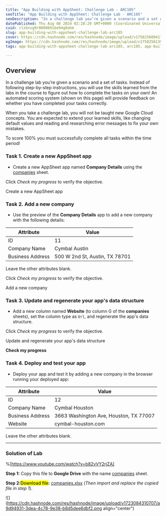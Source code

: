 ```yaml
---
title: "App Building with AppSheet: Challenge Lab - ARC105"
seoTitle: "App Building with AppSheet: Challenge Lab - ARC105"
seoDescription: "In a challenge lab you’re given a scenario and a set of tasks. Instead of following step-by-step instructions, you will use the skills learned from the labs"
datePublished: Thu Aug 08 2024 02:28:29 GMT+0000 (Coordinated Universal Time)
cuid: clzknsg9r000809ibe94g0ahm
slug: app-building-with-appsheet-challenge-lab-arc105
cover: https://cdn.hashnode.com/res/hashnode/image/upload/v1758256094173/f10214ff-4f59-4703-a115-a5762204793c.png
ogImage: https://cdn.hashnode.com/res/hashnode/image/upload/v1758256139364/478c3cbf-ee22-46b8-8648-fc95d3bcaa6c.png
tags: app-building-with-appsheet-challenge-lab-arc105, arc105, app-building-with-appsheet-challenge-lab

---
```


## **Overview**

In a challenge lab you’re given a scenario and a set of tasks. Instead of following step-by-step instructions, you will use the skills learned from the labs in the course to figure out how to complete the tasks on your own! An automated scoring system (shown on this page) will provide feedback on whether you have completed your tasks correctly.

When you take a challenge lab, you will not be taught new Google Cloud concepts. You are expected to extend your learned skills, like changing default values and reading and researching error messages to fix your own mistakes.

To score 100% you must successfully complete all tasks within the time period!

### **Task 1. Create a new AppSheet app**

* Create a new AppSheet app named **Company Details** using the [companies](https://docs.google.com/spreadsheets/d/1fsusJTqRwsURG9GpduXVZE8XXfv9vzq5XXI9jBlcq9M/copy) sheet.
    

Click *Check my progress* to verify the objective.

Create a new AppSheet app

### **Task 2. Add a new company**

* Use the preview of the **Company Details** app to add a new company with the following details:
    

| **Attribute** | **Value** |
| --- | --- |
| ID | 11 |
| Company Name | Cymbal Austin |
| Business Address | 500 W 2nd St, Austin, TX 78701 |

Leave the other attributes blank.

Click *Check my progress* to verify the objective.

Add a new company

### **Task 3. Update and regenerate your app's data structure**

* Add a new column named **Website** (to column G of the **companies** sheets), set the column type as `Url`, and regenerate the app's data structure.
    

Click *Check my progress* to verify the objective.

Update and regenerate your app's data structure

**Check my progress**

### **Task 4. Deploy and test your app**

* Deploy your app and test it by adding a new company in the browser running your deployed app:
    

| **Attribute** | **Value** |
| --- | --- |
| ID | 12 |
| Company Name | Cymbal Houston |
| Business Address | 3663 Washington Ave, Houston, TX 77007 |
| Website | cymbal-houston.com |

Leave the other attributes blank.

---

### Solution of Lab

%[https://www.youtube.com/watch?v=b82vVY2rjZA] 

**Step 1:** Copy this file to **Google Drive** with the name [companies](https://docs.google.com/spreadsheets/d/1fsusJTqRwsURG9GpduXVZE8XXfv9vzq5XXI9jBlcq9M/copy) sheet.

**Step 2:**<mark>Download file</mark>**:** [companies.xlsx](https://github.com/ePlus-DEV/storage/blob/main/labs/ARC105/companies.xlsx) (*Then import and replace the copied file in step 1*).

![](https://cdn.hashnode.com/res/hashnode/image/upload/v1723084310707/a9d94931-3dea-4c78-9e38-b8d5dee6dbf2.png align="center")